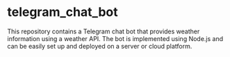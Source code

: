 # telegram_chat_bot
This repository contains a Telegram chat bot that provides weather information using a weather API. The bot is implemented using Node.js and can be easily set up and deployed on a server or cloud platform.
